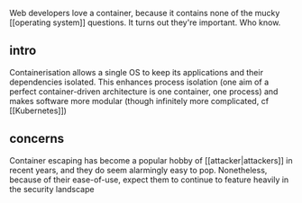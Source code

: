 Web developers love a container, because it contains none of the mucky [[operating system]] questions. It turns out they're important. Who know.

## intro
Containerisation allows a single OS to keep its applications and their dependencies isolated. This enhances process isolation (one aim of a perfect container-driven architecture is one container, one process) and makes software more modular (though infinitely more complicated, cf [[Kubernetes]])

## concerns
Container escaping has become a popular hobby of [[attacker|attackers]] in recent years, and they do seem alarmingly easy to pop. Nonetheless, because of their ease-of-use, expect them to continue to feature heavily in the security landscape
